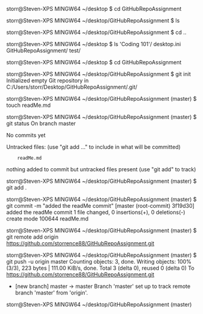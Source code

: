 storr@Steven-XPS MINGW64 ~/desktop
$ cd GitHubRepoAssignment

storr@Steven-XPS MINGW64 ~/desktop/GitHubRepoAssignment
$ ls

storr@Steven-XPS MINGW64 ~/desktop/GitHubRepoAssignment
$ cd ..

storr@Steven-XPS MINGW64 ~/desktop
$ ls
'Coding 101'/   desktop.ini   GitHubRepoAssignment/   test/

storr@Steven-XPS MINGW64 ~/desktop
$ cd GitHubRepoAssignment

storr@Steven-XPS MINGW64 ~/desktop/GitHubRepoAssignment
$ git init
Initialized empty Git repository in C:/Users/storr/Desktop/GitHubRepoAssignment/.git/

storr@Steven-XPS MINGW64 ~/desktop/GitHubRepoAssignment (master)
$ touch readMe.md

storr@Steven-XPS MINGW64 ~/desktop/GitHubRepoAssignment (master)
$ git status
On branch master

No commits yet

Untracked files:
  (use "git add <file>..." to include in what will be committed)

        readMe.md

nothing added to commit but untracked files present (use "git add" to track)

storr@Steven-XPS MINGW64 ~/desktop/GitHubRepoAssignment (master)
$ git add .

storr@Steven-XPS MINGW64 ~/desktop/GitHubRepoAssignment (master)
$ git commit -m "added the readMe commit"
[master (root-commit) 3f19d30] added the readMe commit
 1 file changed, 0 insertions(+), 0 deletions(-)
 create mode 100644 readMe.md

storr@Steven-XPS MINGW64 ~/desktop/GitHubRepoAssignment (master)
$ git remote add origin https://github.com/storrence88/GitHubRepoAssignment.git

storr@Steven-XPS MINGW64 ~/desktop/GitHubRepoAssignment (master)
$ git push -u origin master
Counting objects: 3, done.
Writing objects: 100% (3/3), 223 bytes | 111.00 KiB/s, done.
Total 3 (delta 0), reused 0 (delta 0)
To https://github.com/storrence88/GitHubRepoAssignment.git
 * [new branch]      master -> master
Branch 'master' set up to track remote branch 'master' from 'origin'.

storr@Steven-XPS MINGW64 ~/desktop/GitHubRepoAssignment (master)
